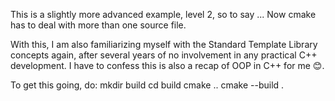 This is a slightly more advanced example, level 2, so to say ...
Now cmake has to deal with more than one source file.

With this, I am also familiarizing myself with the Standard Template
Library concepts again, after several years of no involvement in any
practical C++ development. I have to confess this is also a recap of
OOP in C++ for me :blush:.

To get this going, do:
    mkdir build
    cd build
    cmake ..
    cmake --build .
